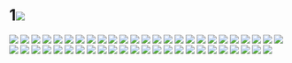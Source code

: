 # 1![](../img/3-4/00000001.jpeg)
![](../img/3-4/00000002.jpeg)
![](../img/3-4/00000003.jpeg)
![](../img/3-4/00000004.jpeg)
![](../img/3-4/00000005.jpeg)
![](../img/3-4/00000006.jpeg)
![](../img/3-4/00000007.jpeg)
![](../img/3-4/00000008.jpeg)
![](../img/3-4/00000009.jpeg)
![](../img/3-4/00000010.jpeg)
![](../img/3-4/00000011.jpeg)
![](../img/3-4/00000012.jpeg)
![](../img/3-4/00000013.jpeg)
![](../img/3-4/00000014.jpeg)
![](../img/3-4/00000015.jpeg)
![](../img/3-4/00000016.jpeg)
![](../img/3-4/00000017.jpeg)
![](../img/3-4/00000018.jpeg)
![](../img/3-4/00000019.jpeg)
![](../img/3-4/00000020.jpeg)
![](../img/3-4/00000021.jpeg)
![](../img/3-4/00000022.jpeg)
![](../img/3-4/00000023.jpeg)
![](../img/3-4/00000024.jpeg)
![](../img/3-4/00000025.jpeg)
![](../img/3-4/00000026.jpeg)
![](../img/3-4/00000027.jpeg)
![](../img/3-4/00000028.jpeg)
![](../img/3-4/00000029.jpeg)
![](../img/3-4/00000030.jpeg)
![](../img/3-4/00000031.jpeg)
![](../img/3-4/00000032.jpeg)
![](../img/3-4/00000033.jpeg)
![](../img/3-4/00000034.jpeg)
![](../img/3-4/00000035.jpeg)
![](../img/3-4/00000036.jpeg)
![](../img/3-4/00000037.jpeg)
![](../img/3-4/00000038.jpeg)
![](../img/3-4/00000039.jpeg)
![](../img/3-4/00000040.jpeg)
![](../img/3-4/00000041.jpeg)
![](../img/3-4/00000042.jpeg)
![](../img/3-4/00000043.jpeg)
![](../img/3-4/00000044.jpeg)
![](../img/3-4/00000045.jpeg)
![](../img/3-4/00000046.jpeg)
![](../img/3-4/00000047.jpeg)
![](../img/3-4/00000048.jpeg)
![](../img/3-4/00000049.jpeg)
![](../img/3-4/00000050.jpeg)
